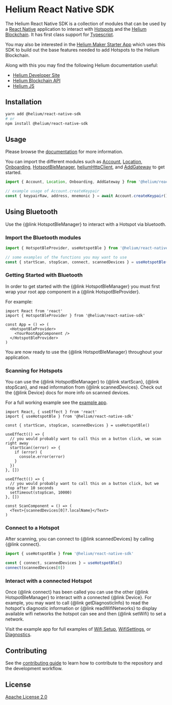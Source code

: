 # Helium React Native SDK

The Helium React Native SDK is a collection of modules that can be used by a [React Native](https://reactnative.dev/)
application to interact with [Hotspots](https://docs.helium.com/mine-hnt) and the [Helium Blockchain](https://docs.helium.com/blockchain).
It has first class support for [Typescript](https://www.typescriptlang.org/).

You may also be interested in the [Helium Maker Starter App](https://github.com/helium/maker-starter-app) which uses this
SDK to build out the base features needed to add Hotspots to the Helium Blockchain.

Along with this you may find the following Helium documentation useful:
- [Helium Developer Site](https://docs.helium.com/)
- [Helium Blockchain API](https://docs.helium.com/api/blockchain/introduction/)
- [Helium JS](https://helium.github.io/helium-js/)

## Installation

```sh
yarn add @helium/react-native-sdk
# or
npm install @helium/react-native-sdk
```

## Usage

Please browse the [documentation](https://helium.github.io/react-native-helium/index.html) for more information.

You can import the different modules such as [Account](https://helium.github.io/react-native-helium/modules/Account.html),
[Location](https://helium.github.io/react-native-helium/modules/Location.html),
[Onboarding](https://helium.github.io/react-native-helium/modules/Onboarding.html),
[HotspotBleManager](https://helium.github.io/react-native-helium/interfaces/HotspotBleManager.html),
[heliumHttpClient](https://helium.github.io/react-native-helium/docs/modules.html#heliumHttpClient),
and [AddGateway](https://helium.github.io/react-native-helium/modules/AddGateway.html) to get started.
```ts
import { Account, Location, Onboarding, AddGateway } from '@helium/react-native-sdk'

// example usage of Account.createKeypair
const { keypairRaw, address, mnemonic } = await Account.createKeypair()
```

## Using Bluetooth

Use the {@link HotspotBleManager} to interact with a Hotspot via bluetooth.

### Import the Bluetooth modules

```ts
import { HotspotBleProvider, useHotspotBle } from '@helium/react-native-sdk'

// some examples of the functions you may want to use
const { startScan, stopScan, connect, scannedDevices } = useHotspotBle()
```

### Getting Started with Bluetooth
In order to get started with the {@link HotspotBleManager} you must first wrap your root app component in a
{@link HotspotBleProvider}.

For example:
```tsx
import React from 'react'
import { HotspotBleProvider } from '@helium/react-native-sdk'

const App = () => (
  <HotspotBleProvider>
    <YourRootAppComponent />
  </HotspotBleProvider>
)
```
You are now ready to use the {@link HotspotBleManager} throughout your application.

### Scanning for Hotspots
You can use the {@link HotspotBleManager} to {@link startScan}, {@link stopScan}, and read information from {@link scannedDevices}. Check
out the {@link Device} docs for more info on scanned devices.

For a full working example see the [example app](https://github.com/helium/react-native-helium/blob/main/example/src/HotspotBLE/ScanHotspots.tsx).
```tsx
import React, { useEffect } from 'react'
import { useHotspotBle } from '@helium/react-native-sdk'

const { startScan, stopScan, scannedDevices } = useHotspotBle()

useEffect(() => {
  // you would probably want to call this on a button click, we scan right away
  startScan((error) => {
    if (error) {
      console.error(error)
    }
  })
}, [])

useEffect(() => {
  // you would probably want to call this on a button click, but we stop after 10 seconds
  setTimeout(stopScan, 10000)
}, [])

const ScanComponent = () => (
  <Text>{scannedDevices[0]?.localName}</Text>
)
```

### Connect to a Hotspot
After scanning, you can connect to {@link scannedDevices} by calling {@link connect}.
```ts
import { useHotspotBle } from '@helium/react-native-sdk'

const { connect, scannedDevices } = useHotspotBle()
connect(scannedDevices[0])
```

### Interact with a connected Hotspot
Once {@link connect} has been called you can use the other {@link HotspotBleManager} to interact with a connected {@link Device}. For
example, you may want to call {@link getDiagnosticInfo} to read the hotspot's diagnostic information or {@link readWifiNetworks}
to display available wifi networks the hotspot can see and then {@link setWifi} to set a network.

Visit the example app for full examples of
[Wifi Setup](https://github.com/helium/react-native-helium/blob/main/example/src/HotspotBLE/WifiSetup.tsx),
[WifiSettings](https://github.com/helium/react-native-helium/blob/main/example/src/HotspotBLE/WifiSettings.tsx), or
[Diagnostics](https://github.com/helium/react-native-helium/blob/main/example/src/HotspotBLE/Diagnostics.tsx).

## Contributing

See the [contributing guide](CONTRIBUTING.md) to learn how to contribute to the repository and the development workflow.

## License

[Apache License 2.0](https://github.com/helium/react-native-helium/blob/main/LICENSE)
